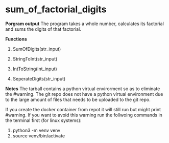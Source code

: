 # sum_of_factorial_digits

**Porgram output**
The program takes a whole number, calculates its factorial and sums the digits of that factorial. 

**Functions**
1. SumOfDigits(str_input)
    
2. StringToInt(str_input)
    
3. IntToString(int_input)
    
4. SeperateDigits(str_input)

**Notes**
The tarball contains a python virtual envirorment so as to eliminate the #warning. The git repo does not have a python virtual environment due to the large amount of files that needs to be uploaded to the git repo. 

If you create the docker container from repot it will still run but might print #warning. If you want to avoid this warning run the follwoing commands in the terminal first (for linux systems):

1. python3 -m venv venv
2. source venv/bin/activate
